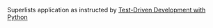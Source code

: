 Superlists application as instructed by [Test-Driven Development with Python](http://shop.oreilly.com/product/0636920029533.do)
